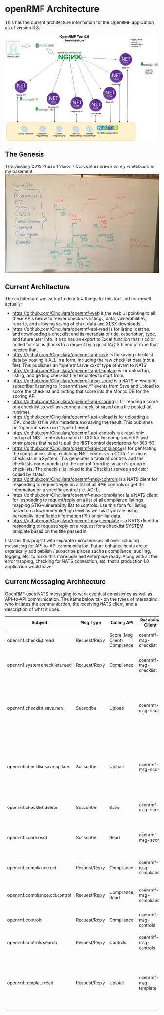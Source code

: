 # openRMF Architecture
This has the current architecture information for the OpenRMF application as of version 0.8.

![Image](./openRMF-Tool-Architecture.png?raw=true)

## The Genesis
The January 2019 Phase 1 Vision / Concept as drawn on my whiteboard in my basement:
![Image](./phase1-architecture-whiteboard.jpg?raw=true)

## Current Architecture

The architecture was setup to do a few things for this tool and for myself actually:
* https://github.com/Cingulara/openrmf-web is the web UI pointing to all these APIs below to render checklists listings, data, vulnerabilities, reports, and allowing saving 
of chart data and XLSX downloads.
* https://github.com/Cingulara/openrmf-api-read is for listing, getting, and downloading a checklist and its metadata of title, description, type, and future user info. It also has an export to Excel function that is color coded for status thanks to a request by a good IA/CS friend of mine that needed that.
* https://github.com/Cingulara/openrmf-api-save is for saving checklist data by posting it ALL in a form, including the raw checklist data (not a file). This publishes an "openrmf.save.xxxx" type of event to NATS.
* https://github.com/Cingulara/openrmf-api-template is for uploading, listing, and getting checklist file templates to start from.
* https://github.com/Cingulara/openrmf-msg-score is a NATS messaging subscriber listening to "openrmf.save.*" events from Save and Upload to score the checklist and putting that score into the Mongo DB for the scoring API
* https://github.com/Cingulara/openrmf-api-scoring is for reading a score of a checklist as well as scoring a checklist based on a file posted (at runtime).
* https://github.com/Cingulara/openrmf-api-upload is for uploading a .CKL checklist file with metadata and saving the result. This publishes an "openrmf.save.xxxx" type of event.
* https://github.com/Cingulara/openrmf-api-controls is a read-only lookup of NIST controls to match to CCI for the compliance API and other pieces that need to pull the NIST control descriptions for 800-53.
* https://github.com/Cingulara/openrmf-api-compliance is for generating the compliance listing, matching NIST controls via CCI to 1 or more checklists in a System. This generates a table of controls and the checklists corresponding to the control from the system's group of checklists. The checklist is linked to the Checklist service and color coded by status.
* https://github.com/Cingulara/openrmf-msg-controls is a NATS client for responding to request/reply on a list of all RMF controls or get the information on a specific control (i.e. AC-1).
* https://github.com/Cingulara/openrmf-msg-compliance is a NATS client for responding to request/reply on a list of all compliance listings mapping STIG vulnerability IDs to controls. Use this for a full listing based on a low/moderate/high level as well as if you are using personally identifiable information (PII) or similar data.
* https://github.com/Cingulara/openrmf-msg-template is a NATS client for responding to request/reply on a request for a checklist SYSTEM template based on the title passed in.

I started this project with separate microservices all over including messaging for API-to-API communication. Future enhancements are to organically add publish / subscribe pieces such as compliance, auditing, logging, etc. to make this more user and enterprise ready. Along with all the error trapping, checking for NATS connection, etc. that a production 1.0 application would have. 

## Current Messaging Architecture

OpenRMF uses NATS messaging to work eventual consistency as well as API-to-API communication. The items below talk on the types of messaging, who initiates the communication, the receiving NATS client, and a description of what it does.

| Subject | Msg Type | Calling API |     Receiving Client  | Description |
|---------|----------|-------------|-----------------------|-------------|
| openrmf.checklist.read | Request/Reply | Score (Msg Client), Compliance  | openrmf-msg-checklist | Ask for a full checklist/artifact record based on the ID passed in |
| openrmf.system.checklists.read | Request/Reply | Compliance          | openrmf-msg-checklist | Ask for all checklist records for a given system title passed in |
| openrmf.checklist.save.new | Subscribe | Upload | openrmf-msg-score | Grab the new uploaded checklist ID sent and generate the score of open, not applicable, not a finding, and not reviewed items across categories |
| openrmf.checklist.save.update | Subscribe | Upload | openrmf-msg-score | Grab the updated checklist ID sent and generate the score of open, not applicable, not a finding, and not reviewed items across categories |
| openrmf.checklist.delete | Subscribe | Save | openrmf-msg-score | Delete the score record for the passed in checklist ID  |
| openrmf.score.read | Subscribe | Read | openrmf-msg-score | Read API calling for the score when generating an XLSX checklist download listing the score. |
| openrmf.compliance.cci | Request/Reply | Compliance | openrmf-msg-compliance | Send back all CCI to NIST Major Controls listing. |
| openrmf.compliance.cci.control | Request/Reply | Compliance, Read | openrmf-msg-compliance | Send back a full listing of CCI items based on the NIST/RMF control passed in.  |
| openrmf.controls | Request/Reply | Compliance |  openrmf-msg-controls| Send back the list of all controls. |
| openrmf.controls.search | Request/Reply | Controls | openrmf-msg-controls | Send back a single record for the passed in control (i.e. AC-2). |
| openrmf.template.read | Request/Reply | Upload | openrmf-msg-template | Send back a single template checklist record for the passed in title. Used when you upload an XCCDF SCAP scan result to create a checklist. |
